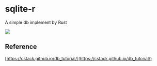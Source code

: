 # sqlite-r

A simple db implement by Rust

![](https://cstack.github.io/db_tutorial/assets/images/arch2.gif)

## Reference

[https://cstack.github.io/db_tutorial/](https://cstack.github.io/db_tutorial/)
